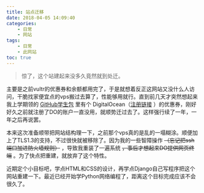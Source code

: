 ```yaml
---
title: 站点迁移
date: 2018-04-05 14:09:40
categories: 
	- 日常
	- 网站
tags: 
	- 日常
	- 此网站
toc: true
---
```

> 惊了，这个站建起来没多久竟然就到处迁。

主要是之前vultr的优惠券和余额都用完了，<!--more-->于是就想着反正这网站又没什么人访问，干脆找家便宜点的vps搬过去算了，性能够用就行。直到前几天才突然想起来我上学期领的 [GitHub学生包](https://education.github.com/) 里有个 DigitalOcean（[注册链接](https://m.do.co/c/7e95d01fee11) ）的优惠券，刚好好久之前就注册了DO的账户一直没用，就顺势迁过去了。这样强行续了一年，一年之后再说罢。

本来这次准备顺带把网站结构理一下，之前那个vps真的是乱的一塌糊涂。顺便加上了TLS1.3的支持，不过很快就被移除了。因为我的一些智障操作 ~~（忘记把ssh端口加进防火墙规则）~~ ，导致我重装了一遍系统 ~~，事后才想起来DO提供网页终端~~ 。为了快点把重建，就放弃了这个特性。

近期定个小目标吧，学点HTML和CSS的设计，再学点Django自己写程序把这个网站重建一下。最近已经开始学Python网络编程了，距离这个目标完成应该不会很久了。
